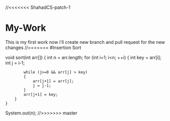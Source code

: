 //<<<<<<< ShahadCS-patch-1
# My-Work
This is my first work
now i'll create new branch and pull request for the new changes
//=======
#Insertion Sort






void sort(int arr[]) 
    { 
        int n = arr.length; 
        for (int i=1; i<n; ++i) 
        { 
            int key = arr[i]; 
            int j = i-1; 
  
            while (j>=0 && arr[j] > key) 
            { 
                arr[j+1] = arr[j]; 
                j = j-1; 
            } 
            arr[j+1] = key; 
        } 
    } 
System.out(n);
//>>>>>>> master
